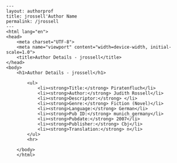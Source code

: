 
    ---
    layout: authorprof
    title: jrossell'Author Name 
    permalink: /jrossell
    ---
    <html lang="en">
    <head>
        <meta charset="UTF-8">
        <meta name="viewport" content="width=device-width, initial-scale=1.0">
        <title>Author Details - jrossell</title>
    </head>
    <body>
        <h1>Author Details - jrossell</h1>
        
            <ul>
                <li><strong>Title:</strong> Piratenfluch</li>
                <li><strong>Author:</strong> Judith Rossell</li>
                <li><strong>Descriptor:</strong> </li>
                <li><strong>Genre:</strong> Fiction (Novel)</li>
                <li><strong>Language:</strong> German</li>
                <li><strong>Pub ID:</strong> munich_germany</li>
                <li><strong>Pubdate:</strong> 2007</li>
                <li><strong>Publisher:</strong> Cbj</li>
                <li><strong>Translation:</strong> n</li>
            </ul>
            <hr>
            
        </body>
        </html>
        